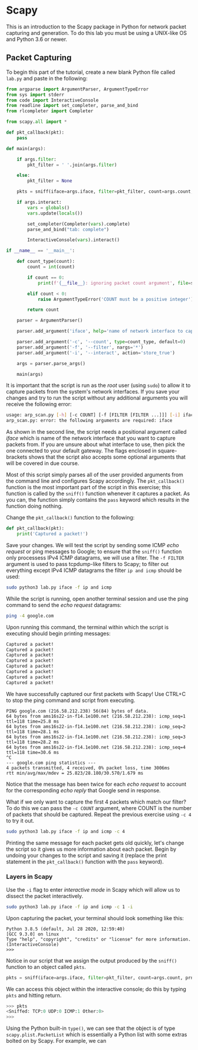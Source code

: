 # Scapy

This is an introduction to the Scapy package in Python for network packet capturing and generation.
To do this lab you must be using a UNIX-like OS and Python 3.6 or newer.

## Packet  Capturing

To begin this part of the tutorial, create a new blank Python file called `lab.py` and paste in the following:

```python
from argparse import ArgumentParser, ArgumentTypeError
from sys import stderr
from code import InteractiveConsole
from readline import set_completer, parse_and_bind
from rlcompleter import Completer

from scapy.all import *

def pkt_callback(pkt):
    pass

def main(args):

    if args.filter:
        pkt_filter = ' '.join(args.filter)

    else:
        pkt_filter = None

    pkts = sniff(iface=args.iface, filter=pkt_filter, count=args.count, prn=pkt_callback)

    if args.interact:
        vars = globals()
        vars.update(locals())

        set_completer(Completer(vars).complete)
        parse_and_bind("tab: complete")

        InteractiveConsole(vars).interact()

if __name__ == '__main__':

    def count_type(count):
        count = int(count)

        if count == 0:
            print(f'{__file__}: ignoring packet count argument', file=stderr)

        elif count < 0:
            raise ArgumentTypeError('COUNT must be a positive integer')

        return count

    parser = ArgumentParser()

    parser.add_argument('iface', help='name of network interface to capture packets from')

    parser.add_argument('-c', '--count', type=count_type, default=0)
    parser.add_argument('-f', '--filter', nargs='*')
    parser.add_argument('-i', '--interact', action='store_true')

    args = parser.parse_args()

    main(args)
```

It is important that the script is run as the *root* user (using `sudo`) to allow it to capture packets from the system's network interfaces.
If you save your changes and try to run the script without any additional arguments you will receive the following error:

```bash
usage: arp_scan.py [-h] [-c COUNT] [-f [FILTER [FILTER ...]]] [-i] iface
arp_scan.py: error: the following arguments are required: iface
```

As shown in the second line, the script needs a positional argument called *iface* which is name of the network interface that you want to capture packets from.
If you are unsure about what interface to use, then pick the one connected to your default gateway.
The flags enclosed in square-brackets shows that the script also accepts some optional arguments that will be covered in due course.

Most of this script simply parses all of the user provided arguments from the command line and configures Scapy accordingly.
The `pkt_callback()` function is the most important part of the script in this exercise; this function is called by the `sniff()` function whenever it captures a packet.
As you can, the function simply contains the `pass` keyword which results in the function doing nothing.

Change the `pkt_callback()` function to the following:

```python
def pkt_callback(pkt):
    print('Captured a packet!')
```

Save your changes.
We will test the script by sending some ICMP *echo request* or ping messages to Google; to ensure that the `sniff()` function only processess IPv4 ICMP datagrams, we will use a filter.
The `-f FILTER` argument is used to pass tcpdump-like filters to Scapy; to filter out everything except IPv4 ICMP datagrams the filter `ip and icmp` should be used:

```bash
sudo python3 lab.py iface -f ip and icmp
```

While the script is running, open another terminal session and use the ping command to send the *echo request* datagrams:

```bash
ping -4 google.com
```

Upon running this command, the terminal within which the script is executing should begin printing messages:

```bash
Captured a packet!
Captured a packet!
Captured a packet!
Captured a packet!
Captured a packet!
Captured a packet!
Captured a packet!
Captured a packet!
```

We have successfully captured our first packets with Scapy!
Use CTRL+C to stop the ping command and script from executing.

```
PING google.com (216.58.212.238) 56(84) bytes of data.
64 bytes from ams16s22-in-f14.1e100.net (216.58.212.238): icmp_seq=1 ttl=118 time=25.8 ms
64 bytes from ams16s22-in-f14.1e100.net (216.58.212.238): icmp_seq=2 ttl=118 time=28.1 ms
64 bytes from ams16s22-in-f14.1e100.net (216.58.212.238): icmp_seq=3 ttl=118 time=28.2 ms
64 bytes from ams16s22-in-f14.1e100.net (216.58.212.238): icmp_seq=4 ttl=118 time=30.6 ms
^C
--- google.com ping statistics ---
4 packets transmitted, 4 received, 0% packet loss, time 3006ms
rtt min/avg/max/mdev = 25.823/28.180/30.570/1.679 ms
```

Notice that the message has been twice for each *echo request* to account for the corresponding *echo reply* that Google send in response.

What if we only want to capture the first 4 packets which match our filter?
To do this we can pass the `-c COUNT` argument, where COUNT is the number of packets that should be captured.
Repeat the previous exercise using `-c 4` to try it out.

```bash
sudo python3 lab.py iface -f ip and icmp -c 4
```

Printing the same message for each packet gets old quickly, let's change the script so it gives us more information about each packet.
Begin by undoing your changes to the script and saving it (replace the print statement in the `pkt_callback()` function with the `pass` keyword).

### Layers in Scapy

<!--- SCAPY LAYERS EXPLANATION --->

Use the `-i` flag to enter *interactive mode* in Scapy which will allow us to dissect the packet interactively.

```bash
sudo python3 lab.py iface -f ip and icmp -c 1 -i
```

Upon capturing the packet, your terminal should look something like this:

```
Python 3.8.5 (default, Jul 28 2020, 12:59:40) 
[GCC 9.3.0] on linux
Type "help", "copyright", "credits" or "license" for more information.
(InteractiveConsole)
>>>
```

Notice in our script that we assign the output produced by the `sniff()` function to an object called `pkts`.

```python
pkts = sniff(iface=args.iface, filter=pkt_filter, count=args.count, prn=pkt_callback)
```

We can access this object within the interactive console; do this by typing `pkts` and hitting return.

```python
>>> pkts
<Sniffed: TCP:0 UDP:0 ICMP:1 Other:0>
>>>
```

Using the Python built-in `type()`, we can see that the object is of type `scapy.plist.PacketList` which is essentially a Python list with some extras bolted on by Scapy.
For example, we can 
